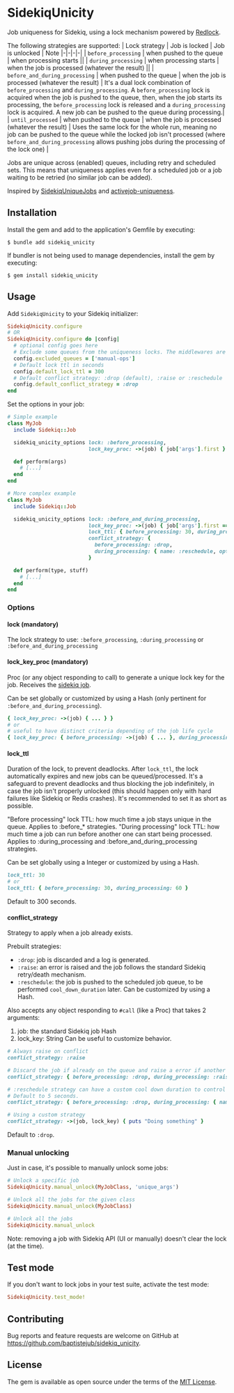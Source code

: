 # SidekiqUnicity

Job uniqueness for Sidekiq, using a lock mechanism powered by [Redlock](https://github.com/leandromoreira/redlock-rb).

The following strategies are supported:
| Lock strategy | Job is locked | Job is unlocked | Note
|-|-|-|-|
| `before_processing` | when pushed to the queue | when processing starts ||
| `during_processing` | when processing starts | when the job is processed (whatever the result) ||
| `before_and_during_processing` | when pushed to the queue | when the job is processed (whatever the result) | It's a dual lock combination of `before_processing` and `during_processing`. A `before_processing` lock is acquired when the job is pushed to the queue, then, when the job starts its processing, the `before_processing` lock is released and a `during_processing` lock is acquired. A new job can be pushed to the queue during processing.|
| `until_processed` | when pushed to the queue | when the job is processed (whatever the result) | Uses the same lock for the whole run, meaning no job can be pushed to the queue while the locked job isn't processed (where `before_and_during_processing` allows pushing jobs during the processing of the lock one) |

Jobs are unique across (enabled) queues, including retry and scheduled sets. This means that uniqueness applies even for a scheduled job or a job waiting to be retried (no similar job can be added).

Inspired by [SidekiqUniqueJobs](https://github.com/mhenrixon/sidekiq-unique-jobs) and [activejob-uniqueness](https://github.com/veeqo/activejob-uniqueness).

## Installation
Install the gem and add to the application's Gemfile by executing:

    $ bundle add sidekiq_unicity

If bundler is not being used to manage dependencies, install the gem by executing:

    $ gem install sidekiq_unicity

## Usage

Add `SidekiqUnicity` to your Sidekiq initializer:
```ruby
SidekiqUnicity.configure
# OR
SidekiqUnicity.configure do |config|
  # optional config goes here
  # Exclude some queues from the uniqueness locks. The middlewares are completely skipped for these queues.
  config.excluded_queues = ['manual-ops']
  # Default lock ttl in seconds
  config.default_lock_ttl = 300
  # Default conflict strategy: :drop (default), :raise or :reschedule
  config.default_conflict_strategy = :drop
end
```

Set the options in your job:
```ruby
# Simple example
class MyJob
  include Sidekiq::Job

  sidekiq_unicity_options lock: :before_processing,
                          lock_key_proc: ->(job) { job['args'].first }

  def perform(args)
    # [...]
  end
end
```

```ruby
# More complex example
class MyJob
  include Sidekiq::Job

  sidekiq_unicity_options lock: :before_and_during_processing,
                          lock_key_proc: ->(job) { job['args'].first == 'book' ? jobs['args'].second : 'global' },
                          lock_ttl: { before_processing: 30, during_processing: 60 },
                          conflict_strategy: {
                            before_processing: :drop,
                            during_processing: { name: :reschedule, options: { cool_down_duration: 10 } }
                          }

  def perform(type, stuff)
    # [...]
  end
end
```

### Options
#### lock (mandatory)
The lock strategy to use: `:before_processing`, `:during_processing` or `:before_and_during_processing`

#### lock_key_proc (mandatory)
Proc (or any object responding to call) to generate a unique lock key for the job.
Receives the [sidekiq job](https://github.com/sidekiq/sidekiq/wiki/Job-Format).

Can be set globally or customized by using a Hash (only pertinent for `:before_and_during_processing`).
```ruby
{ lock_key_proc: ->(job) { ... } }
# or
# useful to have distinct criteria depending of the job life cycle
{ lock_key_proc: { before_processing: ->(job) { ... }, during_processing: ->(job) { ... } } }
```

#### lock_ttl
Duration of the lock, to prevent deadlocks. After `lock_ttl`, the lock automatically expires and new jobs can be queued/processed.
It's a safeguard to prevent deadlocks and thus blocking the job indefinitely, in case the job isn't properly unlocked (this should happen only with hard failures like Sidekiq or Redis crashes).
It's recommended to set it as short as possible.

"Before processing" lock TTL: how much time a job stays unique in the queue. Applies to :before_* strategies.
"During processing" lock TTL: how much time a job can run before another one can start being processed. Applies to :during_processing and :before_and_during_processing strategies.

Can be set globally using a Integer or customized by using a Hash.
```ruby
lock_ttl: 30
# or
lock_ttl: { before_processing: 30, during_processing: 60 }
```

Default to 300 seconds.

#### conflict_strategy
Strategy to apply when a job already exists.

Prebuilt strategies:
- `:drop`: job is discarded and a log is generated.
- `:raise`: an error is raised and the job follows the standard Sidekiq retry/death mechanism.
- `:reschedule`: the job is pushed to the scheduled job queue, to be performed `cool_down_duration` later.
Can be customized by using a Hash.

Also accepts any object responding to `#call` (like a Proc) that takes 2 arguments:
  1. job: the standard Sidekiq job Hash
  2. lock_key: String
Can be useful to customize behavior.

```ruby
# Always raise on conflict
conflict_strategy: :raise

# Discard the job if already on the queue and raise a error if another job is already being processed.
conflict_strategy: { before_processing: :drop, during_processing: :raise }

# :reschedule strategy can have a custom cool down duration to control when the job should be enqueue again.
# Default to 5 seconds.
conflict_strategy: { before_processing: :drop, during_processing: { name: :reschedule, options: { cool_down_duration: 30 } } }

# Using a custom strategy
conflict_strategy: ->(job, lock_key) { puts "Doing something" }
```

Default to `:drop`.

### Manual unlocking
Just in case, it's possible to manually unlock some jobs:
```ruby
# Unlock a specific job
SidekiqUnicity.manual_unlock(MyJobClass, 'unique_args')

# Unlock all the jobs for the given class
SidekiqUnicity.manual_unlock(MyJobClass)

# Unlock all the jobs
SidekiqUnicity.manual_unlock
```

Note: removing a job with Sidekiq API (UI or manually) doesn't clear the lock (at the time).

## Test mode
If you don't want to lock jobs in your test suite, activate the test mode:
```ruby
SidekiqUnicity.test_mode!
```

## Contributing

Bug reports and feature requests are welcome on GitHub at https://github.com/baptistejub/sidekiq_unicity.

## License

The gem is available as open source under the terms of the [MIT License](https://opensource.org/licenses/MIT).
